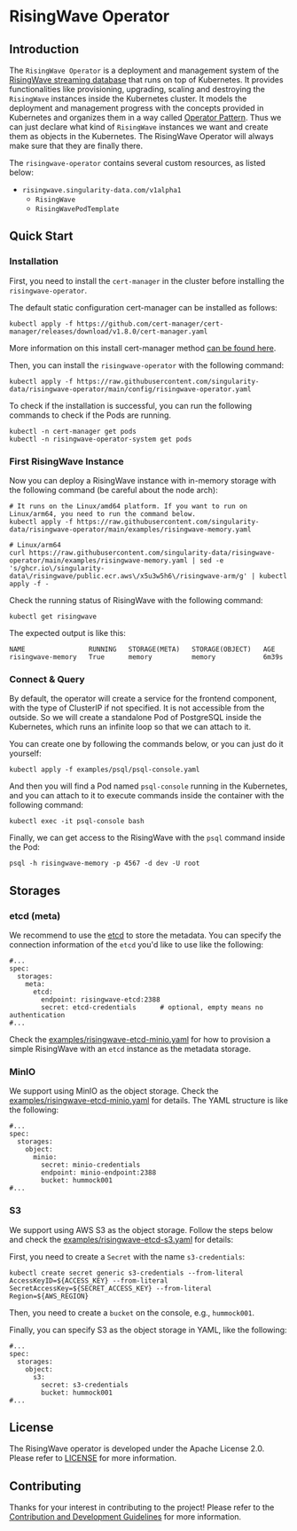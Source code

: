 # RisingWave Operator

## Introduction

The `RisingWave Operator` is a deployment and management system of the [RisingWave streaming database](https://github.com/singularity-data/risingwave) that runs on top of Kubernetes. It provides functionalities like provisioning, upgrading, scaling and destroying the `RisingWave` instances inside the Kubernetes cluster. It models the deployment and management progress with the concepts provided in Kubernetes and organizes them in a way called [Operator Pattern](https://kubernetes.io/docs/concepts/extend-kubernetes/operator/). Thus we can just declare what kind of `RisingWave` instances we want and create them as objects in the Kubernetes. The RisingWave Operator will always make sure that they are finally there. 

The `risingwave-operator` contains several custom resources, as listed below:

- `risingwave.singularity-data.com/v1alpha1`
  - `RisingWave`
  - `RisingWavePodTemplate`

## Quick Start

### Installation

First, you need to install the `cert-manager` in the cluster before installing the `risingwave-operator`.

The default static configuration cert-manager can be installed as follows:

```shell
kubectl apply -f https://github.com/cert-manager/cert-manager/releases/download/v1.8.0/cert-manager.yaml
```

More information on this install cert-manager method [can be found here](https://cert-manager.io/docs/installation/#default-static-install).

Then, you can install the `risingwave-operator` with the following command:

```shell
kubectl apply -f https://raw.githubusercontent.com/singularity-data/risingwave-operator/main/config/risingwave-operator.yaml
```

To check if the installation is successful, you can run the following commands to check if the Pods are running.

```shell
kubectl -n cert-manager get pods
kubectl -n risingwave-operator-system get pods
```

### First RisingWave Instance

Now you can deploy a RisingWave instance with in-memory storage with the following command (be careful about the node arch):

```shell
# It runs on the Linux/amd64 platform. If you want to run on Linux/arm64, you need to run the command below.
kubectl apply -f https://raw.githubusercontent.com/singularity-data/risingwave-operator/main/examples/risingwave-memory.yaml

# Linux/arm64
curl https://raw.githubusercontent.com/singularity-data/risingwave-operator/main/examples/risingwave-memory.yaml | sed -e 's/ghcr.io\/singularity-data\/risingwave/public.ecr.aws\/x5u3w5h6\/risingwave-arm/g' | kubectl apply -f -
```

Check the running status of RisingWave with the following command:

```shell
kubectl get risingwave
```

The expected output is like this:

```shell
NAME                RUNNING   STORAGE(META)   STORAGE(OBJECT)   AGE
risingwave-memory   True      memory          memory            6m39s
```

### Connect & Query

By default, the operator will create a service for the frontend component, with the type of ClusterIP if not specified. It is not accessible from the outside. So we will create a standalone Pod of PostgreSQL inside the Kubernetes, which runs an infinite loop so that we can attach to it.

You can create one by following the commands below, or you can just do it yourself:

```shell
kubectl apply -f examples/psql/psql-console.yaml
```

And then you will find a Pod named `psql-console` running in the Kubernetes, and you can attach to it to execute commands inside the container with the following command:

```shell
kubectl exec -it psql-console bash
```

Finally, we can get access to the RisingWave with the `psql` command inside the Pod:

```shell
psql -h risingwave-memory -p 4567 -d dev -U root
```

## Storages

### etcd (meta)

We recommend to use the [etcd](https://etcd.io/) to store the metadata. You can specify the connection information of the `etcd` you'd like to use like the following:

```yamlex
#...
spec:
  storages:
    meta:
      etcd: 
        endpoint: risingwave-etcd:2388
        secret: etcd-credentials      # optional, empty means no authentication 
#...
```

Check the [examples/risingwave-etcd-minio.yaml](./examples/risingwave-etcd-minio.yaml) for how to provision a simple RisingWave with an `etcd` instance as the metadata storage.

### MinIO

We support using MinIO as the object storage. Check the [examples/risingwave-etcd-minio.yaml](./examples/risingwave-etcd-minio.yaml) for details. The YAML structure is like the following:

```yamlex
#...
spec:
  storages:
    object:
      minio:
        secret: minio-credentials
        endpoint: minio-endpoint:2388
        bucket: hummock001
#...
```

### S3

We support using AWS S3 as the object storage. Follow the steps below and check the [examples/risingwave-etcd-s3.yaml](./examples/risingwave-etcd-s3.yaml) for details:

First, you need to create a `Secret` with the name `s3-credentials`:

```shell
kubectl create secret generic s3-credentials --from-literal AccessKeyID=${ACCESS_KEY} --from-literal SecretAccessKey=${SECRET_ACCESS_KEY} --from-literal Region=${AWS_REGION}
```

Then, you need to create a `bucket` on the console, e.g., `hummock001`.

Finally, you can specify S3 as the object storage in YAML, like the following:

```yamlex
#...
spec:
  storages:
    object:
      s3:
        secret: s3-credentials
        bucket: hummock001
#...
```

## License

The RisingWave operator is developed under the Apache License 2.0. Please refer to [LICENSE](LICENSE) for more information.

## Contributing

Thanks for your interest in contributing to the project! Please refer to the [Contribution and Development Guidelines](CONTRIBUTING.md) for more information.
